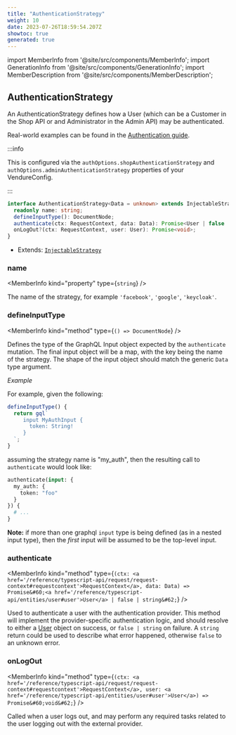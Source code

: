 ```yaml
---
title: "AuthenticationStrategy"
weight: 10
date: 2023-07-26T18:59:54.207Z
showtoc: true
generated: true
---
```

<!-- This file was generated from the Vendure source. Do not modify. Instead, re-run the "docs:build" script -->
import MemberInfo from '@site/src/components/MemberInfo';
import GenerationInfo from '@site/src/components/GenerationInfo';
import MemberDescription from '@site/src/components/MemberDescription';


## AuthenticationStrategy

<GenerationInfo sourceFile="packages/core/src/config/auth/authentication-strategy.ts" sourceLine="23" packageName="@vendure/core" />

An AuthenticationStrategy defines how a User (which can be a Customer in the Shop API or
and Administrator in the Admin API) may be authenticated.

Real-world examples can be found in the [Authentication guide](/guides/developer-guide/authentication/).

:::info

This is configured via the `authOptions.shopAuthenticationStrategy` and `authOptions.adminAuthenticationStrategy`
properties of your VendureConfig.

:::

```ts title="Signature"
interface AuthenticationStrategy<Data = unknown> extends InjectableStrategy {
  readonly name: string;
  defineInputType(): DocumentNode;
  authenticate(ctx: RequestContext, data: Data): Promise<User | false | string>;
  onLogOut?(ctx: RequestContext, user: User): Promise<void>;
}
```
* Extends: <code><a href='/reference/typescript-api/common/injectable-strategy#injectablestrategy'>InjectableStrategy</a></code>



<div className="members-wrapper">

### name

<MemberInfo kind="property" type={`string`}   />

The name of the strategy, for example `'facebook'`, `'google'`, `'keycloak'`.
### defineInputType

<MemberInfo kind="method" type={`() => DocumentNode`}   />

Defines the type of the GraphQL Input object expected by the `authenticate`
mutation. The final input object will be a map, with the key being the name
of the strategy. The shape of the input object should match the generic `Data`
type argument.

*Example*

For example, given the following:

```ts
defineInputType() {
  return gql`
     input MyAuthInput {
       token: String!
     }
  `;
}
```

assuming the strategy name is "my_auth", then the resulting call to `authenticate`
would look like:

```GraphQL
authenticate(input: {
  my_auth: {
    token: "foo"
  }
}) {
  # ...
}
```

**Note:** if more than one graphql `input` type is being defined (as in a nested input type), then
the _first_ input will be assumed to be the top-level input.
### authenticate

<MemberInfo kind="method" type={`(ctx: <a href='/reference/typescript-api/request/request-context#requestcontext'>RequestContext</a>, data: Data) => Promise&#60;<a href='/reference/typescript-api/entities/user#user'>User</a> | false | string&#62;`}   />

Used to authenticate a user with the authentication provider. This method
will implement the provider-specific authentication logic, and should resolve to either a
<a href='/reference/typescript-api/entities/user#user'>User</a> object on success, or `false | string` on failure.
A `string` return could be used to describe what error happened, otherwise `false` to an unknown error.
### onLogOut

<MemberInfo kind="method" type={`(ctx: <a href='/reference/typescript-api/request/request-context#requestcontext'>RequestContext</a>, user: <a href='/reference/typescript-api/entities/user#user'>User</a>) => Promise&#60;void&#62;`}   />

Called when a user logs out, and may perform any required tasks
related to the user logging out with the external provider.


</div>
